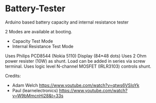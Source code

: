 # Battery-Tester
Arduino based battery capacity and internal resistance tester

2 Modes are available at booting.
   - Capacity Test Mode
   - Internal Resistance Test Mode
  
 Uses Philips PCD8544 (Nokia 5110) Display (84*48 dots)
 Uses 2 Ohm power resister (10W) as shunt. Load can be added in series via screw terminal.
 Uses logic level N-channel MOSFET (IRLR3103) controls shunt.
 
 Credits:
   - Adam Welch              https://www.youtube.com/watch?v=qtws6VSIoYk
   - Paul (learnelectronics) https://www.youtube.com/watch?v=W9bMmcnHi28&t=33s
